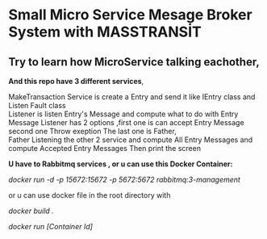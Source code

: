 # Small Micro Service Mesage Broker System with MASSTRANSİT

## Try to learn how MicroService talking eachother,

**And this repo have 3 different services**,

MakeTransaction Service is create a Entry and send it like IEntry class and Listen Fault<IEntry> class  
Listener is listen Entry's Message and compute what to do with Entry Message
Listener has 2 options ,first one is can accept Entry Message second one Throw exeption
The last one is Father,  
 Father Listening the other 2 service and compute All Entry Messages and compute Accepted Entry Messages
Then print the screen

**U have to Rabbitmq services , or u can use this Docker Container:**

 _docker run -d -p 15672:15672 -p 5672:5672 rabbitmq:3-management_

or u can use docker file in the root directory with


_docker build ._

_docker run [Container Id]_
